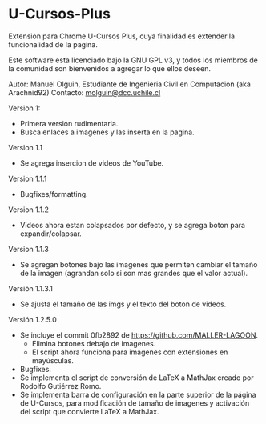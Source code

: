 U-Cursos-Plus
=============

Extension para Chrome U-Cursos Plus, cuya finalidad es extender la funcionalidad de la pagina.

Este software esta licenciado bajo la GNU GPL v3, y todos los miembros de la comunidad son bienvenidos a agregar lo que ellos deseen.

Autor: Manuel Olguin, Estudiante de Ingenieria Civil en Computacion (aka Arachnid92)
Contacto: molguin@dcc.uchile.cl

Version 1:
- Primera version rudimentaria.
- Busca enlaces a imagenes y las inserta en la pagina.

Version 1.1
- Se agrega insercion de videos de YouTube.

Version 1.1.1
- Bugfixes/formatting.

Version 1.1.2
- Videos ahora estan colapsados por defecto, y se agrega boton para expandir/colapsar.

Version 1.1.3
- Se agregan botones bajo las imagenes que permiten cambiar el tamaño de la imagen (agrandan solo si son mas grandes que el valor actual).

Versión 1.1.3.1
- Se ajusta el tamaño de las imgs y el texto del boton de videos.

Versión 1.2.5.0
- Se incluye el commit 0fb2892 de https://github.com/MALLER-LAGOON.
	- Elimina botones debajo de imagenes.
	- El script ahora funciona para imagenes con extensiones en mayúsculas.
- Bugfixes.
- Se implementa el script de conversión de LaTeX a MathJax creado por Rodolfo Gutiérrez Romo.
- Se implementa barra de configuración en la parte superior de la página de U-Cursos, para modificación de tamaño de imagenes y activación del script que convierte LaTeX a MathJax.
